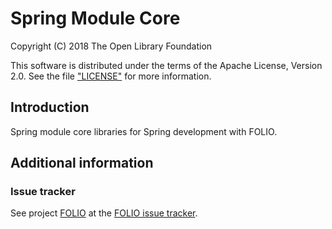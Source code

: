 # Spring Module Core

Copyright (C) 2018 The Open Library Foundation

This software is distributed under the terms of the Apache License, Version 2.0.
See the file ["LICENSE"](LICENSE) for more information.

## Introduction

Spring module core libraries for Spring development with FOLIO.

## Additional information

### Issue tracker

See project [FOLIO](https://issues.folio.org/browse/FOLIO)
at the [FOLIO issue tracker](https://dev.folio.org/guidelines/issue-tracker/).
